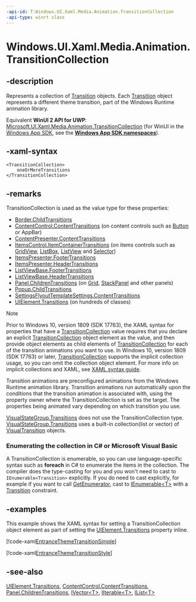 ```yaml
---
-api-id: T:Windows.UI.Xaml.Media.Animation.TransitionCollection
-api-type: winrt class
---
```


<!-- Class syntax.
public class TransitionCollection : Windows.Foundation.Collections.IIterable<Windows.UI.Xaml.Media.Animation.Transition>, Windows.Foundation.Collections.IVector<Windows.UI.Xaml.Media.Animation.Transition>
-->

# Windows.UI.Xaml.Media.Animation.TransitionCollection

## -description
Represents a collection of [Transition](transition.md) objects. Each [Transition](transition.md) object represents a different theme transition, part of the Windows Runtime animation library.

Equivalent **WinUI 2 API for UWP**: [Microsoft.UI.Xaml.Media.Animation.TransitionCollection](/windows/winui/api/microsoft.ui.xaml.media.animation.transitioncollection) (for WinUI in the [Windows App SDK](/windows/apps/windows-app-sdk/), see the **[Windows App SDK namespaces](/windows/windows-app-sdk/api/winrt/)**).

## -xaml-syntax
```xaml
<TransitionCollection>
    oneOrMoreTransitions
</TransitionCollection>
```


## -remarks
TransitionCollection is used as the value type for these properties:
+ [Border.ChildTransitions](../windows.ui.xaml.controls/border_childtransitions.md)
+ [ContentControl.ContentTransitions](../windows.ui.xaml.controls/contentcontrol_contenttransitions.md) (on content controls such as [Button](../windows.ui.xaml.controls/button.md) or AppBar)
+ [ContentPresenter.ContentTransitions](../windows.ui.xaml.controls/contentpresenter_contenttransitionsproperty.md)
+ [ItemsControl.ItemContainerTransitions](../windows.ui.xaml.controls/itemscontrol_itemcontainertransitions.md) (on items controls such as [GridView](../windows.ui.xaml.controls/gridview.md), [ListBox](../windows.ui.xaml.controls/listbox.md), [ListView](../windows.ui.xaml.controls/listview.md) and [Selector](../windows.ui.xaml.controls.primitives/selector.md))
+ [ItemsPresenter.FooterTransitions](../windows.ui.xaml.controls/itemspresenter_footertransitions.md)
+ [ItemsPresenter.HeaderTransitions](../windows.ui.xaml.controls/itemspresenter_headertransitions.md)
+ [ListViewBase.FooterTransitions](../windows.ui.xaml.controls/listviewbase_footertransitions.md)
+ [ListViewBase.HeaderTransitions](../windows.ui.xaml.controls/listviewbase_headertransitions.md)
+ [Panel.ChildrenTransitions](../windows.ui.xaml.controls/panel_childrentransitions.md) (on [Grid](../windows.ui.xaml.controls/grid.md), [StackPanel](../windows.ui.xaml.controls/stackpanel.md) and other panels)
+ [Popup.ChildTransitions](../windows.ui.xaml.controls.primitives/popup_childtransitions.md)
+ [SettingsFlyoutTemplateSettings.ContentTransitions](../windows.ui.xaml.controls.primitives/settingsflyouttemplatesettings_contenttransitions.md)
+ [UIElement.Transitions](../windows.ui.xaml/uielement_transitions.md) (on hundreds of classes)

> [!NOTE]
> Prior to Windows 10, version 1809 (SDK 17763), the XAML syntax for properties that have a [TransitionCollection](../windows.ui.xaml.media.animation/transitioncollection.md) value requires that you declare an explicit [TransitionCollection](../windows.ui.xaml.media.animation/transitioncollection.md) object element as the value, and then provide object elements as child elements of [TransitionCollection](../windows.ui.xaml.media.animation/transitioncollection.md) for each of the transition animations you want to use. In Windows 10, version 1809 (SDK 17763) or later, [TransitionCollection](../windows.ui.xaml.media.animation/transitioncollection.md) supports the implicit collection usage, so you can omit the collection object element. For more info on implicit collections and XAML, see [XAML syntax guide](/windows/uwp/xaml-platform/xaml-syntax-guide).

Transition animations are preconfigured animations from the Windows Runtime animation library. Transition animations run automatically upon the conditions that the transition animation is associated with, using the property owner where the TransitionCollection is set as the target. The properties being animated vary depending on which transition you use. 
<!--For more info, see Transition animations and theme animations.-->

[VisualStateGroup.Transitions](../windows.ui.xaml/visualstategroup_transitions.md) does not use the TransitionCollection type. [VisualStateGroup.Transitions](../windows.ui.xaml/visualstategroup_transitions.md) uses a built-in collection(list or vector) of [VisualTransition](../windows.ui.xaml/visualtransition.md) objects.


<!--Begin NET note for IEnumerable support-->
### Enumerating the collection in C# or Microsoft Visual Basic

A TransitionCollection is enumerable, so you can use language-specific syntax such as **foreach** in C# to enumerate the items in the collection. The compiler does the type-casting for you and you won't need to cast to `IEnumerable<Transition>` explicitly. If you do need to cast explicitly, for example if you want to call [GetEnumerator](/dotnet/api/system.collections.ienumerable.getenumerator?view=dotnet-uwp-10.0&preserve-view=true), cast to [IEnumerable&lt;T&gt;](/dotnet/api/system.collections.generic.ienumerable-1?view=dotnet-uwp-10.0&preserve-view=true) with a [Transition](transition.md) constraint.


<!--End NET note for IEnumerable support-->

## -examples
This example shows the XAML syntax for setting a TransitionCollection object element as part of setting the [UIElement.Transitions](../windows.ui.xaml/uielement_transitions.md) property inline.



[!code-xaml[EntranceThemeTransitionSimple](../windows.ui.xaml.media.animation/code/EntranceThemeTransition/csharp/BlankPage.xaml#SnippetEntranceThemeTransitionSimple)]



[!code-xaml[EntranceThemeTransitionStyle](../windows.ui.xaml/code/EntranceThemeTransitionStyle/csharp/BlankPage.xaml#SnippetEntranceThemeTransitionStyle)]

## -see-also
[UIElement.Transitions](../windows.ui.xaml/uielement_transitions.md), [ContentControl.ContentTransitions](../windows.ui.xaml.controls/contentcontrol_contenttransitions.md), [Panel.ChildrenTransitions](../windows.ui.xaml.controls/panel_childrentransitions.md), [IVector&lt;T&gt;](../windows.foundation.collections/ivector_1.md), [IIterable&lt;T&gt;](../windows.foundation.collections/iiterable_1.md), [IList&lt;T&gt;](/dotnet/api/system.collections.generic.ilist-1?view=dotnet-uwp-10.0&preserve-view=true)
